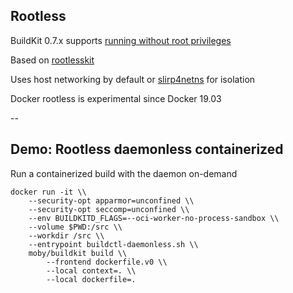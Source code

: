 ## Rootless

BuildKit 0.7.x supports [running without root privileges](https://github.com/moby/buildkit/blob/master/docs/rootless.md)

Based on [rootlesskit](https://github.com/rootless-containers/rootlesskit)

Uses host networking by default or [slirp4netns](https://github.com/rootless-containers/slirp4netns) for isolation

Docker rootless is experimental since Docker 19.03

--

## Demo: Rootless daemonless containerized

Run a containerized build with the daemon on-demand

```plaintext
docker run -it \\
    --security-opt apparmor=unconfined \\
    --security-opt seccomp=unconfined \\
    --env BUILDKITD_FLAGS=--oci-worker-no-process-sandbox \\
    --volume $PWD:/src \\
    --workdir /src \\
    --entrypoint buildctl-daemonless.sh \\
    moby/buildkit build \\
        --frontend dockerfile.v0 \\
        --local context=. \\
        --local dockerfile=.
```
